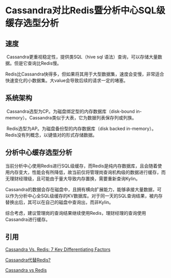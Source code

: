 # Cassandra对比Redis暨分析中心SQL级缓存选型分析



## 速度

​		Cassandra更重视稳定性，提供类SQL（hive sql 语法）查询，可以存储大量数据。但是它查询比Redis慢。

​		Redis比Cassandra快得多，但如果将其用于大型数据集，速度会变慢，非常适合快速变化的小数据集。大value会导致后续的请求一定的堵塞。

## 系统架构

​		Cassandra选型为CP。为磁盘绑定型的内存数据库（disk-bound in-memory）。Cassandra类似于大表，它为数据列表保存列或列族。

​		Redis选型为AP。为磁盘备份型的内存数据库（disk backed in-memory）。Redis没有列概念，以键值对的形式存储数据。

## 分析中心缓存选型分析

​		当前分析中心使用Redis进行SQL级缓存，而Redis是纯内存数据库，且会随着使用内存变大，性能会有所降低，故当前仅将管理岗查询机构级的数据进行缓存，而无理财经理级，且可能由于量大导致内存置换，需要重新查询Kylin。

​		Cassandra的数据会存在磁盘中，且拥有横向扩展能力，能够承接大量数据，可以作为分析中心全SQL级缓存的KV数据库。对于同一天的SQL查询结果，被内存替换出后，其可以在自己的磁盘中查询出，而非Kylin。

​		综合考虑，建议管理岗的查询结果继续使用Redis，理财经理的查询使用Cassandra进行缓存。



## 引用

[Cassandra Vs. Redis: 7 Key Differentiating Factors](https://www.knowledgenile.com/blogs/cassandra-vs-redis/)

[Cassandra代替Redis?](https://timyang.net/data/cassandra-vs-redis/)

[Cassandra vs Redis](https://www.educba.com/cassandra-vs-redis/)

